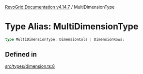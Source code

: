 [RevoGrid Documentation v4.14.7](README.md) / MultiDimensionType

# Type Alias: MultiDimensionType

```ts
type MultiDimensionType: DimensionCols | DimensionRows;
```

## Defined in

[src/types/dimension.ts:8](https://github.com/revolist/revogrid/blob/1dd2182aeba2c7ed876161836e4edd5b0fccb479/src/types/dimension.ts#L8)
